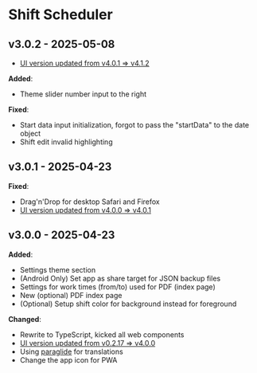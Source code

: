 # Shift Scheduler

## v3.0.2 - 2025-05-08

- [UI version updated from v4.0.1 => v4.1.2](https://github.com/knackwurstking/ui/tree/v4.1.2)

**Added**:

- Theme slider number input to the right

**Fixed**:

- Start data input initialization, forgot to pass the "startData" to the date object
- Shift edit invalid highlighting

## v3.0.1 - 2025-04-23

**Fixed**:

- Drag'n'Drop for desktop Safari and Firefox
- [UI version updated from v4.0.0 => v4.0.1](https://github.com/knackwurstking/ui/tree/v4.0.1)

## v3.0.0 - 2025-04-23

**Added**:

- Settings theme section
- (Android Only) Set app as share target for JSON backup files
- Settings for work times (from/to) used for PDF (index page)
- New (optional) PDF index page
- (Optional) Setup shift color for background instead for foreground

**Changed**:

- Rewrite to TypeScript, kicked all web components
- [UI version updated from v0.2.17 => v4.0.0](https://github.com/knackwurstking/ui/tree/v4.0.0)
- Using [paraglide](https://inlang.com/m/gerre34r/library-inlang-paraglideJs) for translations
- Change the app icon for PWA
